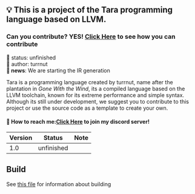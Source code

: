 ## 💡 This is a project of the Tara programming language based on LLVM.
### Can you contribute? YES! [Click Here](markdown/CONTRIBUTING.md) to see how you can contribute
🧪 status: unfinished<br/>
🧑 author: turrnut<br/>
**📰 news**: We are starting the IR generation

Tara is a programming language created by turrnut, name after the plantation in *Gone With the Wind*, its a compiled language based on the LLVM toolchain, known for its extreme performance and simple syntax. Although its still under development, we suggest you to contribute to this project or use the source code as a template to create your own.

#### 📩 How to reach me:[Click Here](https://discord.gg/xQXK38PwEn) to join my discord server!

|Version|Status|Note|
|-------|------|----|
|1.0|unfinished|    |

## Build
See [this file](markdown/BUILD.md) for information about building
